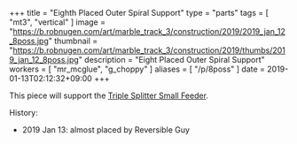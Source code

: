 +++
title = "Eighth Placed Outer Spiral Support"
type = "parts"
tags = [ "mt3", "vertical" ]
image = "https://b.robnugen.com/art/marble_track_3/construction/2019/2019_jan_12_8poss.jpg"
thumbnail = "https://b.robnugen.com/art/marble_track_3/construction/2019/thumbs/2019_jan_12_8poss.jpg"
description = "Eight Placed Outer Spiral Support"
workers = [
    "mr_mcglue",
    "g_choppy"
]
aliases = [
    "/p/8poss"
]
date = 2019-01-13T02:12:32+09:00
+++

This piece will support the [Triple Splitter Small Feeder](/p/tssf).

History:

* 2019 Jan 13: almost placed by Reversible Guy

